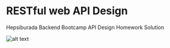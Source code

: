 # RESTful web API Design
Hepsiburada Backend Bootcamp API Design Homework Solution

![alt text](https://ibb.co/93xW8YH)

